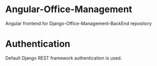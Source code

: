 # Angular-Office-Management
Angular frontend for Django-Office-Management-BackEnd repository

# Authentication
Default Django REST framework authentication is used.

